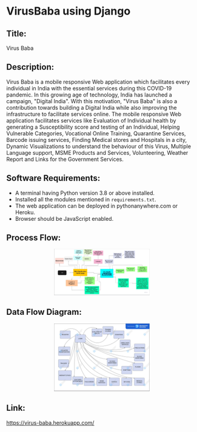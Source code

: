 # VirusBaba using Django

## Title: 
Virus Baba

## Description: 
Virus Baba is a mobile responsive Web application  which facilitates every individual in India with the essential services during this COVID-19 pandemic. In this growing age of technology, India has launched a campaign, "Digital India". With this motivation, "Virus Baba" is also a contribution towards building a Digital India while also improving the infrastructure to facilitate services online.
The mobile responsive Web application facilitates services like Evaluation of Individual health by generating a Susceptibility score and testing of an Individual, Helping Vulnerable Categories, Vocational Online Training, Quarantine Services, Barcode issuing services, Finding Medical stores and Hospitals in a city, Dynamic Visualizations to understand the behaviour of this Virus, Multiple Language support, MSME Products and Services, Volunteering, Weather Report and Links for the Government Services.

## Software Requirements:
* A terminal having Python version 3.8 or above installed.
* Installed all the modules mentioned in <code>requirements.txt</code>.
* The web application can be deployed in pythonanywhere.com or Heroku.
* Browser should be JavaScript enabled.

## Process Flow:
<p align="center">
<img src="chart/Process-Flow.JPG" style="width:50%;height:50%;">
</p>

## Data Flow Diagram:
<p align="center">
<img src="chart/Data-Flow.JPG" style="width:50%;height:50%;">
</p>


## Link:
https://virus-baba.herokuapp.com/

